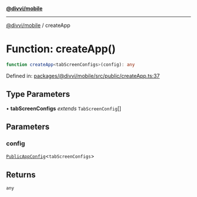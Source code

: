 [**@divvi/mobile**](../index.md)

---

[@divvi/mobile](../index.md) / createApp

# Function: createApp()

```ts
function createApp<tabScreenConfigs>(config): any
```

Defined in: [packages/@divvi/mobile/src/public/createApp.ts:37](https://github.com/divvi-xyz/divvi-mobile/blob/main/packages/@divvi/mobile/src/public/createApp.ts#L37)

## Type Parameters

• **tabScreenConfigs** _extends_ `TabScreenConfig`[]

## Parameters

### config

[`PublicAppConfig`](../interfaces/PublicAppConfig.md)\<`tabScreenConfigs`\>

## Returns

`any`
